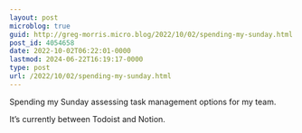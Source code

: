 ```yaml
---
layout: post
microblog: true
guid: http://greg-morris.micro.blog/2022/10/02/spending-my-sunday.html
post_id: 4054658
date: 2022-10-02T06:22:01-0000
lastmod: 2024-06-22T16:19:17-0000
type: post
url: /2022/10/02/spending-my-sunday.html
---
```

Spending my Sunday assessing task management options for my team.

It’s currently between Todoist and Notion. 

